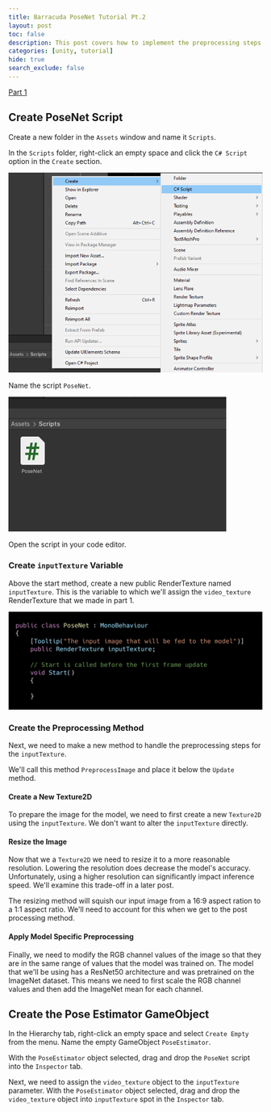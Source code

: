 ```yaml
---
title: Barracuda PoseNet Tutorial Pt.2
layout: post
toc: false
description: This post covers how to implement the preprocessing steps for the PoseNet model.
categories: [unity, tutorial]
hide: true
search_exclude: false
---
```


[Part 1](https://christianjmills.com/unity/tutorial/2020/10/25/Barracuda-PoseNet-Tutorial-1.html)



## Create PoseNet Script

Create a new folder in the `Assets` window and name it `Scripts`.

In the `Scripts` folder, right-click an empty space and click the `C# Script` option in the `Create` section.

![create_new_script](\images\barracuda-posenet-tutorial\create_new_script.PNG)

Name the script `PoseNet`.

![new_posenet_script](\images\barracuda-posenet-tutorial\new_posenet_script.PNG)





Open the script in your code editor.

### Create `inputTexture` Variable

Above the start method, create a new public RenderTexture named `inputTexture`. This is the variable to which we'll assign the `video_texture` RenderTexture that we made in part 1.

![create_inputTexture_variable](..\images\barracuda-posenet-tutorial\create_inputTexture_variable_borderless_vscode.png)



### Create the Preprocessing Method

Next, we need to make a new method to handle the preprocessing steps for the `inputTexture`.

We'll call this method `PreprocessImage` and place it below the `Update` method. 

#### Create a New Texture2D

To prepare the image for the model, we need to first create a new `Texture2D` using the `inputTexture`. We don't want to alter the `inputTexture` directly.

#### Resize the Image

Now that we a `Texture2D` we need to resize it to a more reasonable resolution. Lowering the resolution does decrease the model's accuracy. Unfortunately, using a higher resolution can significantly impact inference speed. We'll examine this trade-off in a later post.

The resizing method will squish our input image from a 16:9 aspect ration to a 1:1 aspect ratio. We'll need to account for this when we get to the post processing method.

#### Apply Model Specific Preprocessing

Finally, we need to modify the RGB channel values of the image so that they are in the same range of values that the model was trained on. The model that we'll be using has a ResNet50 architecture and was pretrained on the ImageNet dataset. This means we need to first scale the RGB channel values and then add the ImageNet mean for each channel.







## Create the Pose Estimator  GameObject

In the Hierarchy tab, right-click an empty space and select `Create Empty` from the menu. Name the empty GameObject `PoseEstimator`.





With the `PoseEstimator` object selected, drag and drop the `PoseNet` script into the `Inspector` tab.

Next, we need to assign the `video_texture` object to the `inputTexture` parameter. With the `PoseEstimator` object selected, drag and drop the `video_texture` object into `inputTexture` spot in the `Inspector` tab.



 



